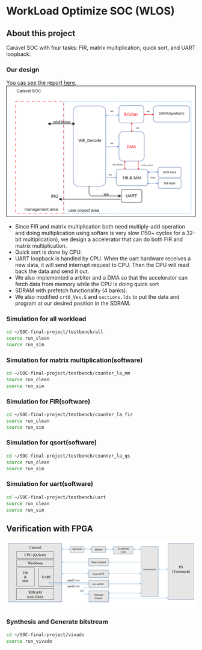 # WorkLoad Optimize SOC (WLOS)

## About this project
Caravel SOC with four tasks: FIR, matrix multiplication, quick sort, and UART loopback.

### Our design
You cas see the report [here](<assets/SOC Design Final Project Report.pdf>).
![caravel](assets/caravel.png)
- Since FIR and matrix multiplication both need multiply-add operation and doing multiplication using softare is very slow (150+ cycles for a 32-bit multiplication), we design a accelerator that can do both FIR and matrix multiplication.
- Quick sort is done by CPU.
- UART loopback is handled by CPU. When the uart hardware receives a new data, it will send interrupt request to CPU. Then the CPU will read back the data and send it out.
- We also implemented a arbiter and a DMA so that the accelerator can fetch data from memory while the CPU is doing quick sort
- SDRAM with prefetch functionality (4 banks).
- We also modified `crt0_Vex.S` and `sections.lds` to put the data and program at our desired position in the SDRAM.


### Simulation for all workload
```sh
cd ~/SOC-final-project/testbench/all
source run_clean
source run_sim
```

### Simulation for matrix multiplication(software)
```sh
cd ~/SOC-final-project/testbench/counter_la_mm
source run_clean
source run_sim
```

### Simulation for FIR(software)
```sh
cd ~/SOC-final-project/testbench/counter_la_fir
source run_clean
source run_sim
```

### Simulation for qsort(software)
```sh
cd ~/SOC-final-project/testbench/counter_la_qs
source run_clean
source run_sim
```

### Simulation for uart(software)
```sh
cd ~/SOC-final-project/testbench/uart
source run_clean
source run_sim
```

## Verification with FPGA
![fpga](assets/fpga.png)
### Synthesis and Generate bitstream
```sh
cd ~/SOC-final-project/vivado
source run_vivado
```


